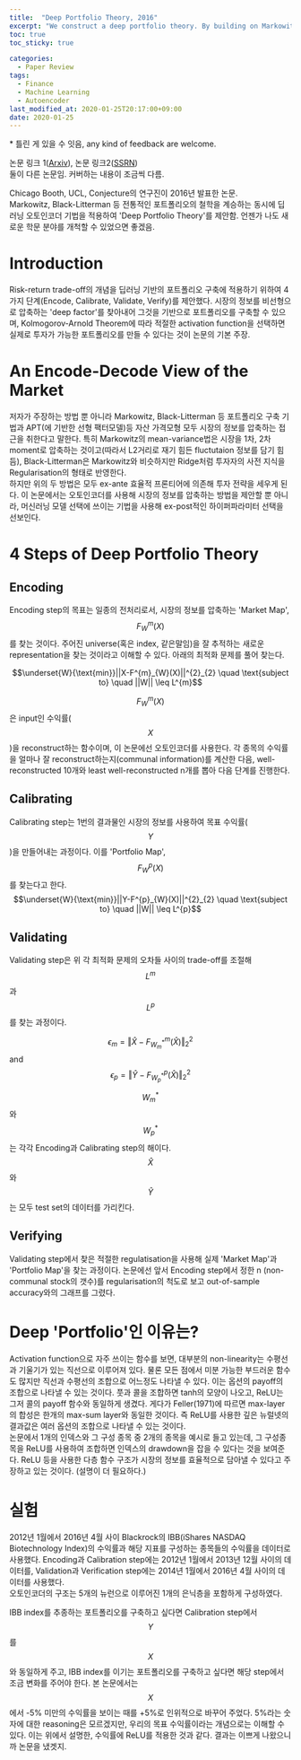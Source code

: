 ```yaml
---
title:  "Deep Portfolio Theory, 2016"
excerpt: "We construct a deep portfolio theory. By building on Markowitz's classic risk-return trade-off, we develop a self-contained four-step routine of encode, calibrate, validate and verify to formulate an automated and general portfolio selection process. At the heart of our algorithm are deep hierarchical compositions of portfolios constructed in the encoding step. The calibration step then provides multivariate payouts in the form of deep hierarchical portfolios that are designed to target a variety of objective functions. The validate step trades-off the amount of regularization used in the encode and calibrate steps. The verification step uses a cross validation approach to trace out an ex post deep portfolio efficient frontier. We demonstrate all four steps of our portfolio theory numerically."
toc: true
toc_sticky: true

categories:
  - Paper Review
tags:
  - Finance
  - Machine Learning
  - Autoencoder
last_modified_at: 2020-01-25T20:17:00+09:00
date: 2020-01-25
---
```


\* 틀린 게 있을 수 잇음, any kind of feedback are welcome.


논문 링크 1([Arxiv](https://arxiv.org/abs/1605.07230)), 논문 링크2([SSRN](https://papers.ssrn.com/sol3/papers.cfm?abstract_id=2838013))  
둘이 다른 논문임. 커버하는 내용이 조금씩 다름.

Chicago Booth, UCL, Conjecture의 연구진이 2016년 발표한 논문.  
Markowitz, Black-Litterman 등 전통적인 포트폴리오의 철학을 계승하는 동시에 딥러닝 오토인코더 기법을 적용하여 'Deep Portfolio Theory'를 제안함.
언젠가 나도 새로운 학문 분야를 개척할 수 있었으면 좋겠음.

# Introduction
Risk-return trade-off의 개념을 딥러닝 기반의 포트폴리오 구축에 적용하기 위하여 4가지 단계(Encode, Calibrate, Validate, Verify)를 제안했다.
시장의 정보를 비선형으로 압축하는 'deep factor'를 찾아내어 그것을 기반으로 포트폴리오를 구축할 수 있으며, Kolmogorov-Arnold Theorem에 따라 적절한 activation function을 선택하면 실제로 투자가 가능한 포트폴리오를 만들 수 있다는 것이 논문의 기본 주장.

# An Encode-Decode View of the Market
저자가 주장하는 방법 뿐 아니라 Markowitz, Black-Litterman 등 포트폴리오 구축 기법과 APT(에 기반한 선형 팩터모델)등 자산 가격모형 모두 시장의 정보를 압축하는 접근을 취한다고 말한다. 특히 Markowitz의 mean-variance법은 시장을 1차, 2차 moment로 압축하는 것이고(따라서 L2거리로 재기 힘든 fluctutaion 정보를 담기 힘듬), Black-Litterman은 Markowitz와 비슷하지만 Ridge처럼 투자자의 사전 지식을 Regularisation의 형태로 반영한다.  
하지만 위의 두 방법은 모두 ex-ante 효율적 프론티어에 의존해 투자 전략을 세우게 된다. 이 논문에서는 오토인코더를 사용해 시장의 정보를 압축하는 방법을 제안할 뿐 아니라, 머신러닝 모델 선택에 쓰이는 기법을 사용해 ex-post적인 하이퍼파라미터 선택을 선보인다.

# 4 Steps of Deep Portfolio Theory
## Encoding
Encoding step의 목표는 일종의 전처리로서, 시장의 정보를 압축하는 'Market Map', $$F^{m}_{W}(X)$$를 찾는 것이다. 주어진 universe(혹은 index, 같은말임)을 잘 추적하는 새로운 representation을 찾는 것이라고 이해할 수 있다. 아래의 최적화 문제를 풀어 찾는다.

$$\underset{W}{\text{min}}||X-F^{m}_{W}(X)||^{2}_{2} \quad \text{subject to} \quad ||W|| \leq L^{m}$$  

$$F^{m}_{W}(X)$$은 input인 수익률($$X$$)을 reconstruct하는 함수이며, 이 논문에선 오토인코더를 사용한다. 각 종목의 수익률을 얼마나 잘 reconstruct하는지(communal information)를 계산한 다음, well-reconstructed 10개와 least well-reconstructed n개를 뽑아 다음 단계를 진행한다.

## Calibrating
Calibrating step는 1번의 결과물인 시장의 정보를 사용하여 목표 수익률($$Y$$)을 만들어내는 과정이다. 이를 'Portfolio Map', $$F^{p}_{W}(X)$$를 찾는다고 한다.  
$$\underset{W}{\text{min}}||Y-F^{p}_{W}(X)||^{2}_{2} \quad \text{subject to} \quad ||W|| \leq L^{p}$$

## Validating
Validating step은 위 각 최적화 문제의 오차들 사이의 trade-off를 조절해 $$L^{m}$$과 $$L^{p}$$를 찾는 과정이다.

$$\epsilon_{m} = \Vert\hat{X}-F^{m}_{W^{\ast}_{m}}(\hat{X})\Vert^{2}_{2}$$ and $$\epsilon_{p} = \Vert\hat{Y}-F^{p}_{W^{\ast}_{p}}(\hat{X})\Vert^{2}_{2}$$  

$$W^{\ast}_{m}$$ 와 $$W^{\ast}_{p}$$는 각각 Encoding과 Calibrating step의 해이다. $$\hat{X}$$와 $$\hat{Y}$$는 모두 test set의 데이터를 가리킨다.

## Verifying
Validating step에서 찾은 적절한 regulatisation을 사용해 실제 'Market Map'과 'Portfolio Map'을 찾는 과정이다. 논문에선 앞서 Encoding step에서 정한 n (non-communal stock의 갯수)를 regularisation의 척도로 보고 out-of-sample accuracy와의 그래프를 그렸다.

# Deep 'Portfolio'인 이유는?
Activation function으로 자주 쓰이는 함수를 보면, 대부분의 non-linearity는 수평선과 기울기가 있는 직선으로 이루어져 있다. 물론 모든 점에서 미분 가능한 부드러운 함수도 많지만 직선과 수평선의 조합으로 어느정도 나타낼 수 있다. 이는 옵션의 payoff의 조합으로 나타낼 수 있는 것이다. 풋과 콜을 조합하면 tanh의 모양이 나오고, ReLU는 그저 콜의 payoff 함수와 동일하게 생겼다. 게다가 Feller(1971)에 따르면 max-layer의 합성은 한개의 max-sum layer와 동일한 것이다. 즉 ReLU를 사용한 깊은 뉴럴넷의 결과값은 여러 옵션의 조합으로 나타낼 수 있는 것이다.  
논문에서 1개의 인덱스와 그 구성 종목 중 2개의 종목을 예시로 들고 있는데, 그 구성종목을 ReLU를 사용하여 조합하면 인덱스의 drawdown을 잡을 수 있다는 것을 보여준다. ReLU 등을 사용한 다층 함수 구조가 시장의 정보를 효율적으로 담아낼 수 있다고 주장하고 있는 것이다. (설명이 더 필요하다.)

# 실험
2012년 1월에서 2016년 4월 사이 Blackrock의 IBB(iShares NASDAQ Biotechnology Index)의 수익률과 해당 지표를 구성하는 종목들의 수익률을 데이터로 사용했다. Encoding과 Calibration step에는 2012년 1월에서 2013년 12월 사이의 데이터를, Validation과 Verification step에는 2014년 1월에서 2016년 4월 사이의 데이터를 사용했다.  
오토인코더의 구조는 5개의 뉴런으로 이루어진 1개의 은닉층을 포함하게 구성하였다.

IBB index를 추종하는 포트폴리오를 구축하고 싶다면 Calibration step에서 $$Y$$를 $$X$$와 동일하게 주고, IBB index를 이기는 포트폴리오를 구축하고 싶다면 해당 step에서 조금 변화를 주어야 한다. 본 논문에서는 $$X$$에서 -5% 미만의 수익률을 보이는 때를 +5%로 인위적으로 바꾸어 주었다. 5%라는 숫자에 대한 reasoning은 모르겠지만, 우리의 목표 수익률이라는 개념으로는 이해할 수 있다. 이는 위에서 설명한, 수익률에 ReLU를 적용한 것과 같다. 결과는 이쁘게 나왔으니까 논문을 냈겟지.
